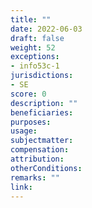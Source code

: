 ```yaml
---
title: ""
date: 2022-06-03
draft: false
weight: 52
exceptions:
- info53c-1
jurisdictions:
- SE
score: 0
description: "" 
beneficiaries:
purposes: 
usage:
subjectmatter:
compensation:
attribution: 
otherConditions: 
remarks: ""
link: 
---
```

